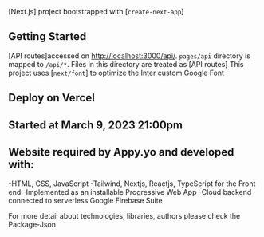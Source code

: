 [Next.js] project bootstrapped with [`create-next-app`]
## Getting Started
[API routes]accessed on [http://localhost:3000/api/](http://localhost:3000/api/).
`pages/api` directory is mapped to `/api/*`. Files in this directory are treated as [API routes]
This project uses [`next/font`] to optimize the Inter custom Google Font
## Deploy on Vercel

## Started at March 9, 2023 21:00pm
## Website required by Appy.yo and developed with:
-HTML, CSS, JavaScript
-Tailwind, Nextjs, Reactjs, TypeScript for the Front end
-Implemented as an installable Progressive Web App
-Cloud backend connected to serverless Google Firebase Suite

For more detail about technologies, libraries, authors please check the Package-Json